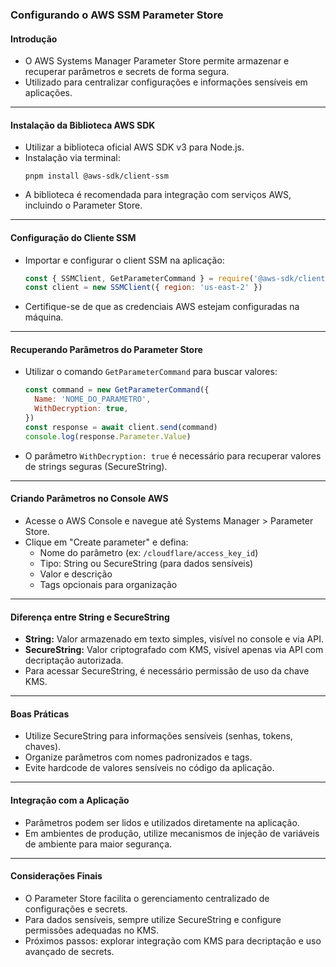 ### Configurando o AWS SSM Parameter Store

#### Introdução

- O AWS Systems Manager Parameter Store permite armazenar e recuperar parâmetros e secrets de forma segura.
- Utilizado para centralizar configurações e informações sensíveis em aplicações.

---

#### Instalação da Biblioteca AWS SDK

- Utilizar a biblioteca oficial AWS SDK v3 para Node.js.
- Instalação via terminal:
  ```
  pnpm install @aws-sdk/client-ssm
  ```
- A biblioteca é recomendada para integração com serviços AWS, incluindo o Parameter Store.

---

#### Configuração do Cliente SSM

- Importar e configurar o client SSM na aplicação:
  ```js
  const { SSMClient, GetParameterCommand } = require('@aws-sdk/client-ssm')
  const client = new SSMClient({ region: 'us-east-2' })
  ```
- Certifique-se de que as credenciais AWS estejam configuradas na máquina.

---

#### Recuperando Parâmetros do Parameter Store

- Utilizar o comando `GetParameterCommand` para buscar valores:
  ```js
  const command = new GetParameterCommand({
    Name: 'NOME_DO_PARAMETRO',
    WithDecryption: true,
  })
  const response = await client.send(command)
  console.log(response.Parameter.Value)
  ```
- O parâmetro `WithDecryption: true` é necessário para recuperar valores de strings seguras (SecureString).

---

#### Criando Parâmetros no Console AWS

- Acesse o AWS Console e navegue até Systems Manager > Parameter Store.
- Clique em "Create parameter" e defina:
  - Nome do parâmetro (ex: `/cloudflare/access_key_id`)
  - Tipo: String ou SecureString (para dados sensíveis)
  - Valor e descrição
  - Tags opcionais para organização

---

#### Diferença entre String e SecureString

- **String:** Valor armazenado em texto simples, visível no console e via API.
- **SecureString:** Valor criptografado com KMS, visível apenas via API com decriptação autorizada.
- Para acessar SecureString, é necessário permissão de uso da chave KMS.

---

#### Boas Práticas

- Utilize SecureString para informações sensíveis (senhas, tokens, chaves).
- Organize parâmetros com nomes padronizados e tags.
- Evite hardcode de valores sensíveis no código da aplicação.

---

#### Integração com a Aplicação

- Parâmetros podem ser lidos e utilizados diretamente na aplicação.
- Em ambientes de produção, utilize mecanismos de injeção de variáveis de ambiente para maior segurança.

---

#### Considerações Finais

- O Parameter Store facilita o gerenciamento centralizado de configurações e secrets.
- Para dados sensíveis, sempre utilize SecureString e configure permissões adequadas no KMS.
- Próximos passos: explorar integração com KMS para decriptação e uso avançado de secrets.
